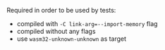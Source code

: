 Required in order to be used by tests:
- compiled with  `-C link-arg=--import-memory` flag
- compiled without any flags
- use `wasm32-unknown-unknown` as target
